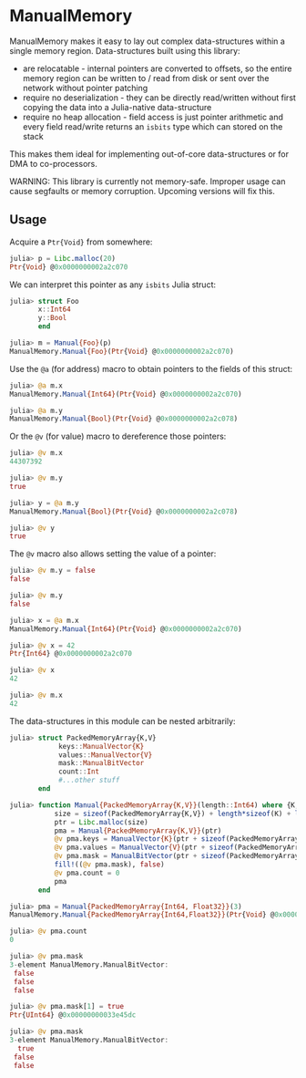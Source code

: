 # ManualMemory

ManualMemory makes it easy to lay out complex data-structures within a single memory region. Data-structures built using this library:

* are relocatable - internal pointers are converted to offsets, so the entire memory region can be written to / read from disk or sent over the network without pointer patching
* require no deserialization - they can be directly read/written without first copying the data into a Julia-native data-structure
* require no heap allocation - field access is just pointer arithmetic and every field read/write returns an `isbits` type which can stored on the stack

This makes them ideal for implementing out-of-core data-structures or for DMA to co-processors.

WARNING: This library is currently not memory-safe. Improper usage can cause segfaults or memory corruption. Upcoming versions will fix this.

## Usage

Acquire a `Ptr{Void}` from somewhere:

``` julia
julia> p = Libc.malloc(20)
Ptr{Void} @0x0000000002a2c070
```

We can interpret this pointer as any `isbits` Julia struct:

``` julia
julia> struct Foo
       x::Int64
       y::Bool
       end

julia> m = Manual{Foo}(p)
ManualMemory.Manual{Foo}(Ptr{Void} @0x0000000002a2c070)
```

Use the `@a` (for address) macro to obtain pointers to the fields of this struct:

``` julia
julia> @a m.x
ManualMemory.Manual{Int64}(Ptr{Void} @0x0000000002a2c070)

julia> @a m.y
ManualMemory.Manual{Bool}(Ptr{Void} @0x0000000002a2c078)
```

Or the `@v` (for value) macro to dereference those pointers:

``` julia
julia> @v m.x
44307392

julia> @v m.y
true

julia> y = @a m.y
ManualMemory.Manual{Bool}(Ptr{Void} @0x0000000002a2c078)

julia> @v y
true
```

The `@v` macro also allows setting the value of a pointer:

``` julia
julia> @v m.y = false
false

julia> @v m.y
false

julia> x = @a m.x
ManualMemory.Manual{Int64}(Ptr{Void} @0x0000000002a2c070)

julia> @v x = 42
Ptr{Int64} @0x0000000002a2c070

julia> @v x
42

julia> @v m.x
42
```

The data-structures in this module can be nested arbitrarily:

``` julia
julia> struct PackedMemoryArray{K,V}
            keys::ManualVector{K}
            values::ManualVector{V}
            mask::ManualBitVector
            count::Int
            #...other stuff
       end

julia> function Manual{PackedMemoryArray{K,V}}(length::Int64) where {K,V}
           size = sizeof(PackedMemoryArray{K,V}) + length*sizeof(K) + length*sizeof(V) + Int64(ceil(length/8))
           ptr = Libc.malloc(size)
           pma = Manual{PackedMemoryArray{K,V}}(ptr)
           @v pma.keys = ManualVector{K}(ptr + sizeof(PackedMemoryArray{K,V}), length)
           @v pma.values = ManualVector{V}(ptr + sizeof(PackedMemoryArray{K,V}) + length*sizeof(K), length)
           @v pma.mask = ManualBitVector(ptr + sizeof(PackedMemoryArray{K,V}) + length*sizeof(K) + length*sizeof(V), length)
           fill!((@v pma.mask), false)
           @v pma.count = 0
           pma
       end

julia> pma = Manual{PackedMemoryArray{Int64, Float32}}(3)
ManualMemory.Manual{PackedMemoryArray{Int64,Float32}}(Ptr{Void} @0x00000000033e4580)

julia> @v pma.count
0

julia> @v pma.mask
3-element ManualMemory.ManualBitVector:
 false
 false
 false

julia> @v pma.mask[1] = true
Ptr{UInt64} @0x00000000033e45dc

julia> @v pma.mask
3-element ManualMemory.ManualBitVector:
  true
 false
 false
```
